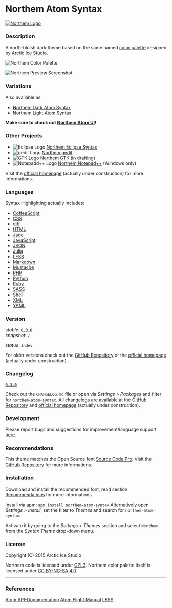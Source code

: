 # Northem Atom Syntax

[![Northem Logo](https://raw.githubusercontent.com/arcticicestudio/northem-atom-syntax/master/res/image/northem-logo.png)](http://arcticicestudio.com/Northem)

### Description
A north-bluish dark theme based on the same named [color palette](https://github.com/arcticicestudio/northem) designed by [Arctic Ice Studio](http://arcticicestudio.com).

![Northem Color Palette](https://raw.githubusercontent.com/arcticicestudio/northem-atom-syntax/master/res/image/northem.png)

![Northem Preview Screenshot](https://raw.githubusercontent.com/arcticicestudio/northem-atom-syntax/master/res/image/preview-screenshot.png)

### Variations
Also available as:
  - [Northem Dark Atom Syntax](https://github.com/arcticicestudio/northem-dark-atom-syntax)
  - [Northem Light Atom Syntax](https://github.com/arcticicestudio/northem-light-atom-syntax)

__Make sure to check out [Northem Atom UI](https://github.com/arcticicestudio/northem-atom-ui)!__

### Other Projects
  - ![Eclipse Logo](https://eclipse.org/favicon.ico) [Northem Eclipse Syntax](https://github.com/arcticicestudio/northem-eclipse-syntax)
  - ![gedit Logo](https://static.gnome.org/wiki.gnome.org/gnome/css/favicon.png) [Northem gedit](https://github.com/arcticicestudio/northem-gedit)
  - ![GTK Logo](http://www.gtk.org/images/gtk-logo.ico) [Northem GTK](#) (in drafting)
  - ![Notepadd++ Logo](http://notepad-plus-plus.org/assets/images/favicon.ico) [Northem Notepad++](https://github.com/arcticicestudio/northem-notepadplusplus) (Windows only)

Visit the [official homepage](http://arcticicestudio.com/Northem) (actually under construction) for more informations.

### Languages
Syntax Highlighting actually includes:
  - [CoffeeScript](https://atom.io/packages/language-coffee-script)
  - [CSS](https://atom.io/packages/language-css)
  - [diff](https://atom.io/packages/git-diff)
  - [HTML](https://atom.io/packages/language-html)
  - [Jade](https://atom.io/packages/language-jade)
  - [JavaScript](https://atom.io/packages/language-javascript)
  - [JSON](https://atom.io/packages/language-json)
  - [Julia](https://atom.io/packages/language-julia)
  - [LESS](https://atom.io/packages/language-lesss)
  - [Markdown](https://atom.io/packages/language-gfm)
  - [Mustache](https://atom.io/packages/language-mustache)
  - [PHP](https://atom.io/packages/language-php)
  - [Python](https://atom.io/packages/language-python)
  - [Ruby](https://atom.io/packages/language-ruby)
  - [SASS](https://atom.io/packages/language-sass)
  - [Shell](https://atom.io/packages/language-shellscript)
  - [XML](https://atom.io/packages/language-xml)
  - [YAML](https://atom.io/packages/language-yaml)

### Version
_stable_: [`0.3.0`](https://github.com/arcticicestudio/northem-atom-syntax/releases/latest)  
_snapshot_: `/`

_status_: `ìndev`

For older versions check out the [GitHub Repository](https://github.com/arcticicestudio/northem-atom-syntax) or the [official homepage](http://arcticicestudio.com/Northem) (actually under construction).

### Changelog
[`0.3.0`](CHANGELOG.md)

Check out the `CHANGELOG.md` file or open via _Settings > Packages_ and filter for `northem-atom-syntax`.
All changelogs are available at the [GitHub Repository](https://github.com/arcticicestudio/northem-atom-syntax) and [official homepage](http://arcticicestudio.com/Northem) (actually under construction).

### Development
Please report bugs and suggestions for improvement/language support [here](https://github.com/arcticicestudio/northem-atom-syntax/issues).

### Recommendations
This theme matches the Open Source font [Source Code Pro](https://typekit.com/fonts/source-code-pro).
Visit the [GitHub Repository](https://github.com/adobe-fonts/source-code-pro) for more informations.

### Installation
Download and install the recommended font, read section [Recommendations](#Recommendations) for more informations.

Install via [apm](https://github.com/atom/apm): `apm install northem-atom-syntax`
Alternatively open _Settings > Install_, set the filter to _Themes_ and search for `northem-atom-syntax`.

Activate it by going to the _Settings > Themes_ section and select `Northem` from the _Syntax Theme_ drop-down menu.

### License
Copyright (C) 2015 Arctic Ice Studio

Northem code is licensed under [GPL3](http://www.gnu.org/licenses/gpl.txt).
Northem color palette itself is licensed under [CC BY-NC-SA 4.0](http://creativecommons.org/licenses/by-nc-sa/4.0).

---

### References
[Atom API-Documentation](https://atom.io/docs/api/latest/Atom)
[Atom Flight Manual](https://atom.io/docs)
[LESS](http://lesscss.org)
